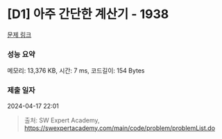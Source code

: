 # [D1] 아주 간단한 계산기 - 1938 

[문제 링크](https://swexpertacademy.com/main/code/problem/problemDetail.do?contestProbId=AV5PjsYKAMIDFAUq) 

### 성능 요약

메모리: 13,376 KB, 시간: 7 ms, 코드길이: 154 Bytes

### 제출 일자

2024-04-17 22:01



> 출처: SW Expert Academy, https://swexpertacademy.com/main/code/problem/problemList.do